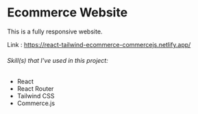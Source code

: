 # Ecommerce Website

This is a fully responsive website.

Link : https://react-tailwind-ecommerce-commercejs.netlify.app/

###### Skill(s) that I've used in this project:

- React
- React Router
- Tailwind CSS
- Commerce.js
